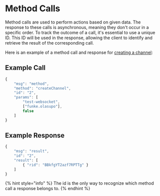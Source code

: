 # Method Calls

Method calls are used to perform actions based on given data. The response to these calls is asynchronous, meaning they don't occur in a specific order. To track the outcome of a call, it's essential to use a unique ID. This ID will be used in the response, allowing the client to identify and retrieve the result of the corresponding call.

Here is an example of a method call and response for [creating a channel](channels/create-channels.md):

## Example Call

```javascript
{
    "msg": "method",
    "method": "createChannel",
    "id": "2",
    "params": [
        "test-websocket",
        ["funke.olasupo"],
        false
    ]
}
```

## Example Response

```javascript
{
    "msg": "result",
    "id": "2",
    "result": [
        { "rid": "BBkfgYT2azf7RPTTg" }
    ]
}
```

{% hint style="info" %}
The id is the only way to recognize which method call a response belongs to.
{% endhint %}
